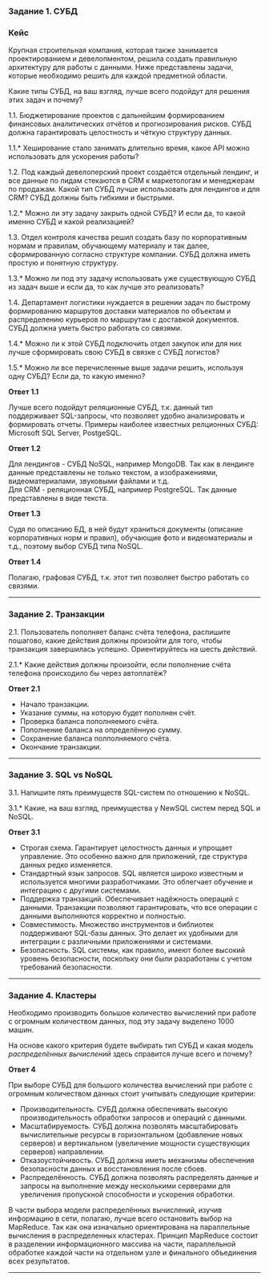 ### Задание 1. СУБД

### Кейс
Крупная строительная компания, которая также занимается проектированием и девелопментом, решила создать 
правильную архитектуру для работы с данными. Ниже представлены задачи, которые необходимо решить для
каждой предметной области. 

Какие типы СУБД, на ваш взгляд, лучше всего подойдут для решения этих задач и почему? 
 
1.1. Бюджетирование проектов с дальнейшим формированием финансовых аналитических отчётов и прогнозирования рисков.
СУБД должна гарантировать целостность и чёткую структуру данных.

1.1.* Хеширование стало занимать длительно время, какое API можно использовать для ускорения работы? 

1.2. Под каждый девелоперский проект создаётся отдельный лендинг, и все данные по лидам стекаются в CRM к 
маркетологам и менеджерам по продажам. Какой тип СУБД лучше использовать для лендингов и для CRM? 
СУБД должны быть гибкими и быстрыми.

1.2.* Можно ли эту задачу закрыть одной СУБД? И если да, то какой именно СУБД и какой реализацией?

1.3. Отдел контроля качества решил создать базу по корпоративным нормам и правилам, обучающему материалу 
и так далее, сформированную согласно структуре компании. СУБД должна иметь простую и понятную структуру.

1.3.* Можно ли под эту задачу использовать уже существующую СУБД из задач выше и если да, то как лучше это 
реализовать?

1.4. Департамент логистики нуждается в решении задач по быстрому формированию маршрутов доставки материалов 
по объектам и распределению курьеров по маршрутам с доставкой документов. СУБД должна уметь быстро работать
со связями.

1.4.* Можно ли к этой СУБД подключить отдел закупок или для них лучше сформировать свою СУБД в связке с СУБД 
логистов?

1.5.* Можно ли все перечисленные выше задачи решить, используя одну СУБД? Если да, то какую именно?

**Ответ 1.1**

Лучше всего подойдут реляционные СУБД, т.к. данный тип поддерживает SQL-запросы, что позволяет удобно анализировать и формировать отчеты. Примеры наиболее известных релционных СУБД: Microsoft SQL Server, PostgeSQL.

**Ответ 1.2**

Для лендингов - СУБД NoSQL, например MongoDB. Так как в лендинге данные представлены не только текстом, а изображениями, видеоматериалами, звуковыми файлами и т.д.  
Для CRM - реляционная СУБД, например PostgreSQL. Так данные представлены в виде текста.

**Ответ 1.3**

Судя по описанию БД, в ней будут храниться документы (описание корпоративных норм и правил), обучающие фото и видеоматериалы и т.д., поэтому выбор СУБД типа NoSQL.

**Ответ 1.4**

Полагаю, графовая СУБД, т.к. этот тип позволяет быстро работать со связями.

---

### Задание 2. Транзакции

2.1. Пользователь пополняет баланс счёта телефона, распишите пошагово, какие действия должны произойти для того, чтобы 
транзакция завершилась успешно. Ориентируйтесь на шесть действий.

2.1.* Какие действия должны произойти, если пополнение счёта телефона происходило бы через автоплатёж?

**Ответ 2.1**  

* Начало транзакции.
* Указание суммы, на которую будет пополнен счёт.
* Проверка баланса пополняемого счёта.
* Пополнение баланса на определённую сумму.
* Сохранение баланса полполняемого счёта.
* Окончание транзакции.

---

### Задание 3. SQL vs NoSQL

3.1. Напишите пять преимуществ SQL-систем по отношению к NoSQL. 

3.1.* Какие, на ваш взгляд, преимущества у NewSQL систем перед SQL и NoSQL.

**Ответ 3.1**
* Строгая схема. Гарантирует целостность данных и упрощает управление. Это особенно важно для приложений, где структура данных редко изменяется.
* Стандартный язык запросов. SQL является широко известным и используется многими разработчиками. Это облегчает обучение и интеграцию с другими системами.
* Поддержка транзакций. Обеспечивает надёжность операций с данными. Транзакции позволяют гарантировать, что все операции с данными выполняются корректно и полностью.
* Совместимость. Множество инструментов и библиотек поддерживают SQL-базы данных. Это делает их удобными для интеграции с различными приложениями и системами.
* Безопасность. SQL системы, как правило, имеют более высокий уровень безопасности, поскольку они были разработаны с учетом требований безопасности.

---

### Задание 4. Кластеры

Необходимо производить большое количество вычислений при работе с огромным количеством данных, под эту задачу 
выделено 1000 машин. 

На основе какого критерия будете выбирать тип СУБД и какая модель *распределённых вычислений* 
здесь справится лучше всего и почему?

**Ответ 4**  

При выборе СУБД для большого количества вычислений при работе с огромным количеством данных стоит учитывать следующие критерии:

* Производительность. СУБД должна обеспечивать высокую производительность обработки запросов и операций с данными.
* Масштабируемость. СУБД должна позволять масштабировать вычислительные ресурсы в горизонтальном (добавление новых серверов) и вертикальном (увеличение мощности существующих серверов) направлении.
* Отказоустойчивость. СУБД должна иметь механизмы обеспечения безопасности данных и восстановления после сбоев.
* Распределённость. СУБД должна позволять распределять данные и запросы на выполнение между несколькими серверами для увеличения пропускной способности и ускорения обработки.

В части выбора модели распределённых вычислений, изучив информацию в сети, полагаю, лучше всего остановить выбор на MapReduce. Так как она изначально ориентирована на параллельные вычисления в распределенных кластерах. Принцип MapReduce состоит в разделении информационного массива на части, параллельной обработке каждой части на отдельном узле и финального объединения всех результатов.

---

